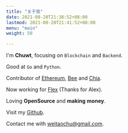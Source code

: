 ```yaml
---
title: "关于我"
date: 2021-08-20T21:38:52+08:00
lastmod: 2021-08-20T21:41:52+08:00
menu: "main"
weight: 50

---
```


I'm **Chuwt**, focusing on `Blockchain` and `Backend`.

Good at `Go` and `Python`.

Contributor of [Ethereum](https://github.com/ethereum/go-ethereum), [Bee](https://github.com/ethersphere/bee) and [Chia](https://github.com/Chia-Network/chia-blockchain).

Now working for [Flex](https://www.flexpool.io/) (Thanks for Alex).

Loving **OpenSource** and **making** **money**.

Visit my [Github](https://github.com/chuwt).

Contact me with <weitaochu@gmail.com>.


